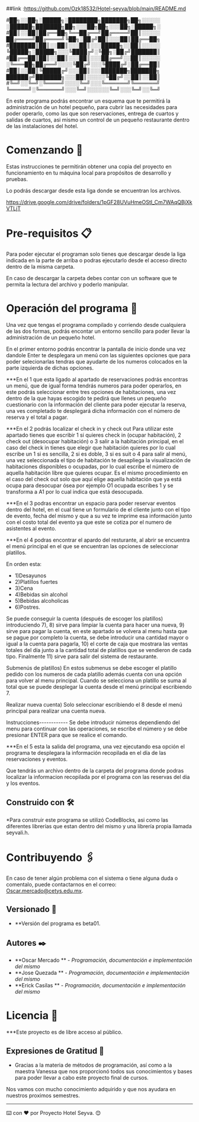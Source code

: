 ##link :https://github.com/Ozk18532/Hotel-seyva/blob/main/README.md

#██╗░░██╗░█████╗░████████╗███████╗██╗░░░░░  ░██████╗███████╗██╗░░░██╗██╗░░░██╗░█████╗░
#██║░░██║██╔══██╗╚══██╔══╝██╔════╝██║░░░░░  ██╔════╝██╔════╝╚██╗░██╔╝██║░░░██║██╔══██╗
#███████║██║░░██║░░░██║░░░█████╗░░██║░░░░░  ╚█████╗░█████╗░░░╚████╔╝░╚██╗░██╔╝███████║
#██╔══██║██║░░██║░░░██║░░░██╔══╝░░██║░░░░░  ░╚═══██╗██╔══╝░░░░╚██╔╝░░░╚████╔╝░██╔══██║
#██║░░██║╚█████╔╝░░░██║░░░███████╗███████╗  ██████╔╝███████╗░░░██║░░░░░╚██╔╝░░██║░░██║
#╚═╝░░╚═╝░╚════╝░░░░╚═╝░░░╚══════╝╚══════╝  ╚═════╝░╚══════╝░░░╚═╝░░░░░░╚═╝░░░╚═╝░░╚═╝

En este programa podrás encontrar un esquema que te permitirá la administración de un hotel pequeño, para cubrir las necesidades para poder operarlo,
como las que son reservaciones, entrega de cuartos y salidas de cuartos, asi mismo un control de un pequeño restaurante dentro de las instalaciones 
del hotel.

# Comenzando 🚀

Estas instrucciones te permitirán obtener una copia del proyecto en funcionamiento en tu máquina local para propósitos de desarrollo y pruebas.

Lo podrás descargar desde esta liga donde se encuentran los archivos.

https://drive.google.com/drive/folders/1pGF28UVuHmeOStI_Cm7WAqQBjXkVTLjT


# Pre-requisitos 📋

Para poder ejecutar el programan solo tienes que descargar desde la liga indicada en la parte de arriba o podras ejecutarlo desde el acceso directo
dentro de la misma carpeta.

En caso de descargar la carpeta debes contar con un software que te permita la lectura del archivo y poderlo manipular.

# Operación del programa 🔧

Una vez que tengas el programa compilado y corriendo desde cualquiera de las dos formas, podrás encontar un entorno sencillo para poder llevar la
administración de un pequeño hotel. 

En el primer entorno podrás encontrar la pantalla de inicio donde una vez dandole Enter te desplegara un menú con las siguientes opciones que para
poder selecionarlas tendras que ayudarte de los numeros colocados en la parte izquierda de dichas opciones.

***En el 1 que esta ligado al apartado de reservaciones podrás encontras un menú, que de igual forma tendrás numeros para poder operarlos, en este
podrás seleccionar entre tres opciones de habitaciones, una vez dentro de la que hayas escogido te pedirá que llenes un pequeño cuestionario
con la información del cliente para poder ejecutar la reserva, una ves completado te desplegará dicha información con el número de reserva y el
total a pagar.

***En el 2 podrás localizar el check in y check out Para utilizar este apartado tienes que escribir 1 si quieres check in (ocupar habitación), 
2 check out (desocupar habitación) o 3 salir a la habitación principal, en el caso del check in tienes que elegir que habitación quieres por lo 
cual escribe un 1 si es sencilla, 2 si es doble, 3 si es suit o 4 para salir al menú, una vez seleccionada el tipo de habitación te desapliega 
la  visualización de habitaciones disponibles o ocupadas, por lo cual escribe el número de aquella habitación libre que quieres ocupar. Es el 
mismo procedimiento en el caso del check out solo que aquí elige aquella habitación que ya está ocupa para desocupar ósea por ejemplo O1 ocupada 
escribes 1 y se transforma a  A1 por lo cual indica que está desocupada.


***En el 3 podras encontrar un espacio para poder reservar eventos dentro del hotel, en el cual tiene un formulario de el cliente junto con el tipo de 
evento, fecha del mismo y que a su vez te imprime esa información junto con el costo total del evento ya que este se cotiza por el numero de asistentes 
al evento.


***En el 4 podras encontrar el apardo del resturante, al abrir se encuentra el menú principal en el que se encuentran las opciones de seleccionar 
platillos.

En orden esta:
* 1)Desayunos
* 2)Platillos fuertes
* 3)Cena
* 4)Bebidas sin alcohol
* 5)Bebidas alcoholicas
* 6)Postres.

Se puede conseguir la cuenta (después de escoger los platillos) introduciendo 7), 8) sirve para limpiar la cuenta 
para hacer una nueva, 9) sirve para pagar la cuenta, en este apartado se volvera al menu hasta que se pague por completo
la cuenta, se debe introducir una cantidad mayor o igual a la cuenta para pagarla, 10) el corte de caja que mostrara
las ventas totales del día junto a la cantidad total de platillos que se vendieron de cada tipo. Finalmente 11)
sirve para salir del sistema de restaurante.

Submenús de platillos)
En estos submenus se debe escoger el platillo pedido con los numeros de cada platillo además cuenta con una
opción para volver al menu principal.
Cuando se selecciona un platillo se suma al total que se puede desplegar la cuenta desde el menú
principal escribiendo 7.

Realizar nueva cuenta)
Solo seleccionar escribiendo el 8 desde el menú principal para realizar una cuenta nueva.

Instrucciones------------
Se debe introducir números dependiendo del menu para continuar con las operaciones, se escribe el número y se debe presionar ENTER 
para que se realice el comando.



***En el 5 esta la salida del programa, una vez ejecutando esa opción el programa te desplegara la información recopilada en el día de las reservaciones
y eventos.


Que tendrás un archivo dentro de la carpeta del programa donde podras localizar la informacion recopilada por el programa con las reservas del dia y 
los eventos.

## Construido con 🛠️

*Para construir este programa se utilizó CodeBlocks, asi como las diferentes librerías que estan dentro del mismo y una librería propia llamada seyvali.h.

# Contribuyendo 🖇️

En caso de tener algún problema con el sistema o tiene alguna duda o comentalo, puede contactarnos en el correo: Oscar.mercado@cetys.edu.mx.

## Versionado 📌

* **Versión del programa es beta01.

## Autores ✒️

* **Oscar Mercado ** - *Programación, documentación e implementación del mismo*  
* **Jose Quezada ** - *Programación, documentación e implementación del mismo* 
* **Erick Casilas ** - *Programación, documentación e implementación del mismo*  

# Licencia 📄

***Este proyecto es de libre acceso al público.

## Expresiones de Gratitud 🎁

* Gracias a la materia de métodos de programación, así como a la maestra Vanessa que nos proporcionó todos sus conocimientos y bases para poder llevar
a cabo este proyecto final de cursos.

Nos vamos con mucho conocimiento adquirido y que nos ayudara en nuestros proximos semestres.


---
⌨️ con ❤️ por Proyecto Hotel Seyva. 😊
